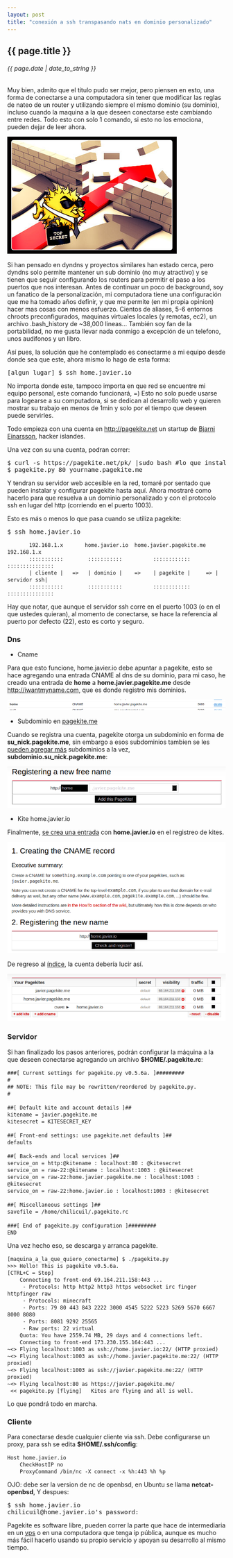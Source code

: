```yaml
---
layout: post
title: "conexión a ssh transpasando nats en dominio personalizado"
---
```


## {{ page.title }}
###### {{ page.date | date_to_string }}

Muy bien, admito que el título pudo ser mejor, pero piensen en esto, una forma de conectarse a una computadora sin tener que modificar las reglas de nateo de un router y utilizando siempre el mismo dominio (su dominio), incluso cuando la maquina a la que deseen conectarse este cambiando entre redes. Todo esto con solo 1 comando, si esto no los emociona, pueden dejar de leer ahora.

**[![](/assets/img/68.jpg)](/assets/img/68.jpg)**

Si han pensado en dyndns y proyectos similares han estado cerca, pero dyndns solo permite mantener un sub dominio (no muy atractivo) y se tienen que seguir configurando los routers para permitir el paso a los puertos que nos interesan. Antes de continuar un poco de background, soy un fanatico de la personalización, mi computadora tiene una configuración que me ha tomado años definir, y que me permite (en mi propia opinion) hacer mas cosas con menos esfuerzo. Cientos de aliases, 5-6 entornos chroots preconfigurados, maquinas virtuales locales (y remotas, ec2), un archivo .bash_history de ~38,000 lineas... También soy fan de la portabilidad, no me gusta llevar nada conmigo a excepción de un telefono, unos audifonos y un libro.

Así pues, la solución que he contemplado es conectarme a mi equipo desde donde sea que este, ahora mismo lo hago de esta forma:

<pre class="sh_sh">
[algun_lugar] $ ssh home.javier.io
</pre>

No importa donde este, tampoco importa en que red se encuentre mi equipo personal, este comando funcionará, =) Esto no solo puede usarse para logearse a su computadora, si se dedican al desarrollo web y quieren mostrar su trabajo en menos de 1min y solo por el tiempo que deseen puede servirles.

Todo empieza con una cuenta en <http://pagekite.net> un startup de [Bjarni Einarsson](http://bre.klaki.net/), hacker islandes.

Una vez con su una cuenta, podran correr:

<pre class="sh_sh">
$ curl -s https://pagekite.net/pk/ |sudo bash #lo que instalara pagekite que es 1 solo archivo
$ pagekite.py 80 yourname.pagekite.me
</pre>

Y tendran su servidor web accesible en la red, tomaré por sentado que pueden instalar y configurar pagekite hasta aquí. Ahora mostraré como hacerlo para que resuelva a un dominio personalizado y con el protocolo ssh en lugar del http (corriendo en el puerto 1003).

Esto es más o menos lo que pasa cuando se utiliza pagekite:

<pre class="sh_sh">
$ ssh home.javier.io
</pre>

           192.168.1.x       home.javier.io  home.javier.pagekite.me   192.168.1.x
           :::::::::::        :::::::::::          ::::::::::::        :::::::::::::::
           | cliente |   =>   | dominio |    =>    | pagekite |     => | servidor ssh|
           :::::::::::        :::::::::::          ::::::::::::        :::::::::::::::

Hay que notar, que aunque el servidor ssh corre en el puerto 1003 (o en el que ustedes quieran), al momento de conectarse, se hace la referencia al puerto por defecto (22), esto es corto y seguro.

### Dns

- Cname

Para que esto funcione, home.javier.io debe apuntar a pagekite, esto se hace agregando una entrada CNAME al dns de su dominio, para mi caso, he creado una entrada de **home** a **home.javier.pagekite.me** desde <http://iwantmyname.com>, que es donde registro mis dominios.

**[![](/assets/img/69.png)](/assets/img/69.png)**

- Subdominio en [pagekite.me](http://pagekite.net)

Cuando se registra una cuenta, pagekite otorga un subdominio en forma de **su_nick.pagekite.me**, sin embargo a esos subdominios tambien se les [pueden agregar más](https://pagekite.net/signup/?more=free) subdominios a la vez, **subdominio.su_nick.pagekite.me**: 

**[![](/assets/img/70.png)](/assets/img/70.png)**

- Kite home.javier.io

Finalmente, [se crea una entrada](https://pagekite.net/signup/?more=cname#cnameForm) con **home.javier.io** en el registreo de kites.

**[![](/assets/img/71.png)](/assets/img/71.png)**

De regreso al [índice](https://pagekite.net/home/), la cuenta debería lucir así.

**[![](/assets/img/72.png)](/assets/img/72.png)**

### Servidor

Si han finalizado los pasos anteriores, podrán configurar la máquina a la que deseen conectarse agregando un archivo **$HOME/.pagekite.rc**:

    ###[ Current settings for pagekite.py v0.5.6a. ]#########
    #
    ## NOTE: This file may be rewritten/reordered by pagekite.py.
    #
     
    ##[ Default kite and account details ]##
    kitename = javier.pagekite.me
    kitesecret = KITESECRET_KEY
     
    ##[ Front-end settings: use pagekite.net defaults ]##
    defaults
     
    ##[ Back-ends and local services ]##
    service_on = http:@kitename : localhost:80 : @kitesecret
    service_on = raw-22:@kitename : localhost:1003 : @kitesecret
    service_on = raw-22:home.javier.pagekite.me : localhost:1003 : @kitesecret
    service_on = raw-22:home.javier.io : localhost:1003 : @kitesecret
     
    ##[ Miscellaneous settings ]##
    savefile = /home/chilicuil/.pagekite.rc
     
    ###[ End of pagekite.py configuration ]#########
    END

Una vez hecho eso, se descarga y arranca pagekite.

    [maquina_a_la_que_quiero_conectarme] $ ./pagekite.py
    >>> Hello! This is pagekite v0.5.6a.                            [CTRL+C = Stop]
        Connecting to front-end 69.164.211.158:443 ...                             
         - Protocols: http http2 http3 https websocket irc finger httpfinger raw   
         - Protocols: minecraft                                                    
         - Ports: 79 80 443 843 2222 3000 4545 5222 5223 5269 5670 6667 8000 8080  
         - Ports: 8081 9292 25565                                                  
         - Raw ports: 22 virtual                                                   
        Quota: You have 2559.74 MB, 29 days and 4 connections left.                
        Connecting to front-end 173.230.155.164:443 ...                            
    ~<> Flying localhost:1003 as ssh://home.javier.io:22/ (HTTP proxied)           
    ~<> Flying localhost:1003 as ssh://home.javier.pagekite.me:22/ (HTTP proxied)  
    ~<> Flying localhost:1003 as ssh://javier.pagekite.me:22/ (HTTP proxied)       
    ~<> Flying localhost:80 as https://javier.pagekite.me/                         
     << pagekite.py [flying]   Kites are flying and all is well.

Lo que pondrá todo en marcha.

### Cliente

Para conectarse desde cualquier cliente via ssh. Debe configurarse un proxy, para ssh se edita **$HOME/.ssh/config**:

    Host home.javier.io
        CheckHostIP no
        ProxyCommand /bin/nc -X connect -x %h:443 %h %p

OJO: debe ser la version de nc de openbsd, en Ubuntu se llama **netcat-openbsd**, Y despues:

<pre class="sh_sh">
$ ssh home.javier.io
chilicuil@home.javier.io's password: 
</pre>

Pagekite es software libre, pueden correr la parte que hace de intermediaria en un [vps](http://es.wikipedia.org/wiki/Servidor_virtual_privado) o en una computadora que tenga ip pública, aunque es mucho más fácil hacerlo usando su propio servicio y apoyan su desarrollo al mismo tiempo.
